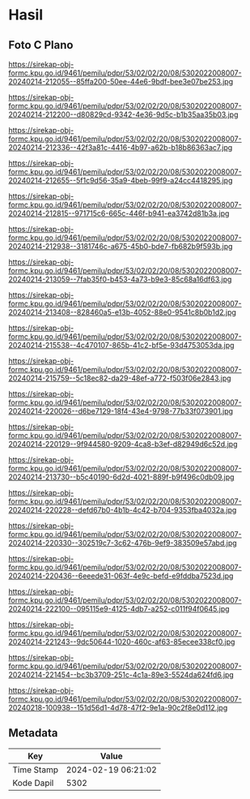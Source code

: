 # Hasil

## Foto C Plano

https://sirekap-obj-formc.kpu.go.id/9461/pemilu/pdpr/53/02/02/20/08/5302022008007-20240214-212055--85ffa200-50ee-44e6-9bdf-bee3e07be253.jpg

https://sirekap-obj-formc.kpu.go.id/9461/pemilu/pdpr/53/02/02/20/08/5302022008007-20240214-212200--d80829cd-9342-4e36-9d5c-b1b35aa35b03.jpg

https://sirekap-obj-formc.kpu.go.id/9461/pemilu/pdpr/53/02/02/20/08/5302022008007-20240214-212336--42f3a81c-4416-4b97-a62b-b18b86363ac7.jpg

https://sirekap-obj-formc.kpu.go.id/9461/pemilu/pdpr/53/02/02/20/08/5302022008007-20240214-212655--5f1c9d56-35a9-4beb-99f9-a24cc4418295.jpg

https://sirekap-obj-formc.kpu.go.id/9461/pemilu/pdpr/53/02/02/20/08/5302022008007-20240214-212815--971715c6-665c-446f-b941-ea3742d81b3a.jpg

https://sirekap-obj-formc.kpu.go.id/9461/pemilu/pdpr/53/02/02/20/08/5302022008007-20240214-212938--3181746c-a675-45b0-bde7-fb682b9f593b.jpg

https://sirekap-obj-formc.kpu.go.id/9461/pemilu/pdpr/53/02/02/20/08/5302022008007-20240214-213059--7fab35f0-b453-4a73-b9e3-85c68a16df63.jpg

https://sirekap-obj-formc.kpu.go.id/9461/pemilu/pdpr/53/02/02/20/08/5302022008007-20240214-213408--828460a5-e13b-4052-88e0-9541c8b0b1d2.jpg

https://sirekap-obj-formc.kpu.go.id/9461/pemilu/pdpr/53/02/02/20/08/5302022008007-20240214-215538--4c470107-865b-41c2-bf5e-93d4753053da.jpg

https://sirekap-obj-formc.kpu.go.id/9461/pemilu/pdpr/53/02/02/20/08/5302022008007-20240214-215759--5c18ec82-da29-48ef-a772-f503f06e2843.jpg

https://sirekap-obj-formc.kpu.go.id/9461/pemilu/pdpr/53/02/02/20/08/5302022008007-20240214-220026--d6be7129-18f4-43e4-9798-77b33f073901.jpg

https://sirekap-obj-formc.kpu.go.id/9461/pemilu/pdpr/53/02/02/20/08/5302022008007-20240214-220129--9f944580-9209-4ca8-b3ef-d82949d6c52d.jpg

https://sirekap-obj-formc.kpu.go.id/9461/pemilu/pdpr/53/02/02/20/08/5302022008007-20240214-213730--b5c40190-6d2d-4021-889f-b9f496c0db09.jpg

https://sirekap-obj-formc.kpu.go.id/9461/pemilu/pdpr/53/02/02/20/08/5302022008007-20240214-220228--defd67b0-4b1b-4c42-b704-9353fba4032a.jpg

https://sirekap-obj-formc.kpu.go.id/9461/pemilu/pdpr/53/02/02/20/08/5302022008007-20240214-220330--302519c7-3c62-476b-9ef9-383509e57abd.jpg

https://sirekap-obj-formc.kpu.go.id/9461/pemilu/pdpr/53/02/02/20/08/5302022008007-20240214-220436--6eeede31-063f-4e9c-befd-e9fddba7523d.jpg

https://sirekap-obj-formc.kpu.go.id/9461/pemilu/pdpr/53/02/02/20/08/5302022008007-20240214-222100--095115e9-4125-4db7-a252-c011f94f0645.jpg

https://sirekap-obj-formc.kpu.go.id/9461/pemilu/pdpr/53/02/02/20/08/5302022008007-20240214-221243--9dc50644-1020-460c-af63-85ecee338cf0.jpg

https://sirekap-obj-formc.kpu.go.id/9461/pemilu/pdpr/53/02/02/20/08/5302022008007-20240214-221454--bc3b3709-251c-4c1a-89e3-5524da624fd6.jpg

https://sirekap-obj-formc.kpu.go.id/9461/pemilu/pdpr/53/02/02/20/08/5302022008007-20240218-100938--151d56d1-4d78-47f2-9e1a-90c2f8e0d112.jpg


## Metadata

| Key        | Value               |
| ---------- | ------------------- |
| Time Stamp | 2024-02-19 06:21:02 |
| Kode Dapil | 5302                |



